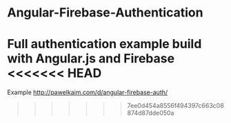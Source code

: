 # Angular-Firebase-Authentication
Full authentication example build with Angular.js and Firebase
<<<<<<< HEAD
=======

Example http://pawelkaim.com/d/angular-firebase-auth/
>>>>>>> 7ee0d454a8556f494397c663c08874d87dde050a
   
